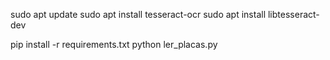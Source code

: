 


sudo apt update
sudo apt install tesseract-ocr
sudo apt install libtesseract-dev

pip install -r requirements.txt
python ler_placas.py
